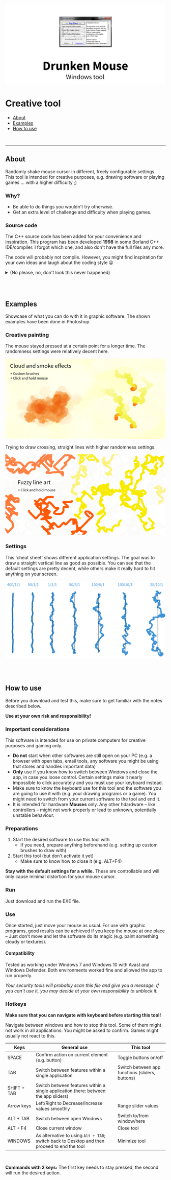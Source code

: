 ![Example](images/teaser.png)

# Creative tool

- [About](#about)
- [Examples](#examples)
- [How to use](#how-to-use)


<br>

---

## About

Randomly shake mouse cursor in different, freely configurable settings. This tool is intended for creative purposes, e.g. drawing software or playing games ... with a higher difficulty ;)


### Why?

- Be able to do things you wouldn't try otherwise.
- Get an extra level of challenge and difficulty when playing games.


### Source code

The C++ source code has been added for your convenience and inspiration. This program has been developed **1998** in some Borland C++ IDE/compiler. I forgot which one, and also don't have the full files any more.

The code will probably not compile. However, you might find inspiration for your own ideas and laugh about the coding style 😜

<details>
<summary>(No please, no, don't look this never happened)</summary>

Behold, the *if-goto* statement:

![Example](images/if-goto-statement.png)

</details>


<br><br>

## Examples

Showcase of what you can do with it in graphic software. The shown examples have been done in Photoshop.

### Creative painting

The mouse stayed pressed at a certain point for a longer time. The randomness settings were relatively decent here.

![Example](images/example-drawing-cloud-smoke.png)

Trying to draw crossing, straight lines with higher randomness settings.

![Example](images/example-drawing-fuzzy-line-art.png)


### Settings

This 'cheat sheet' shows different application settings. The goal was to draw a straight vertical line as good as possible. You can see that the default settings are pretty decent, while others make it really hard to hit anything on your screen.

![Example](images/settings-cheat-sheet.png)


<br><br>

## How to use

Before you download and test this, make sure to get familiar with the notes described below.

**Use at your own risk and responsibility!**

### Important considerations

This software is intended for use on private computers for creative purposes and gaming only.

- **Do not** start when other softwares are still open on your PC (e.g. a browser with open tabs, email tools, any software you might be using that stores and handles important data)
- **Only** use if you know how to switch between Windows and close the app, in case you loose control. Certain settings make it nearly impossible to click accurately and you must use your keyboard instead.
- Make sure to know the keyboard use for this tool and the software you are going to use it with (e.g. your drawing programs or a game). You might need to switch from your current software to the tool and end it.
- It is intended for hardware **Mouses** only. Any other hdardware – like  controllers – might not work properly or lead to unknown, potentially unstable behaviour.

### Preparations

1. Start the desired software to use this tool with
   - If you need, prepare anything beforehand (e.g. setting up custom brushes to draw with)
2. Start this tool (but don't activate it yet)
   - Make sure to know how to close it (e.g. ALT+F4)

**Stay with the default settings for a while.** These are controllable and will only cause minimal distortion for your mouse cursor.


### Run

Just download and run the EXE file.


### Use

Once started, just move your mouse as usual. For use with graphic programs, good results can be achieved if you keep the mouse at one place – Just don't move and let the software do its magic (e.g. paint something cloudy or textures).


#### Compatibility

Tested as working under Windows 7 and Windows 10 with Avast and Windows Defender. Both environments worked fine and allowed the app to run properly.

*Your security tools will probably scan this file and give you a message. If you can't use it, you may decide at your own responsibility to unblock it.*

### Hotkeys

**Make sure that you can navigate with keyboard before starting this tool!**

Navigate between windows and how to stop this tool. Some of them might not work in all applications: You might be asked to confirm. Games might usually not react to this.

| Keys | General use | This tool |
|------|-------------|-----------|
| SPACE | Confirm action on current element (e.g. button) | Toggle buttons on/off |
| TAB | Switch between features within a single application | Switch between app functions (sliders, buttons) |
| SHIFT + TAB | Switch between features within a single application (here: between the app sliders) | |
| Arrow keys | Left/Right to Decrease/Increase values smoothly | Range slider values |
| ALT + TAB | Switch between open Windows | Switch to/from window/here |
| ALT + F4 | Close current window | Close tool |
| WINDOWS | As alternative to using `Alt + TAB`; switch back to Desktop and then proceed to end the tool | Minimize tool |

<br>

**Commands with 2 keys:** The first key needs to stay pressed, the second will run the desired action.

